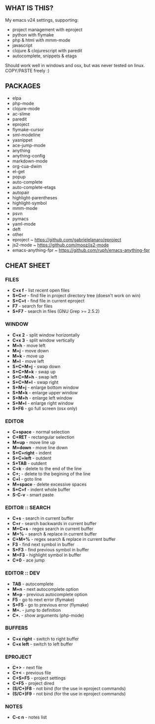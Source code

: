WHAT IS THIS?
-------------
My emacs v24 settings, supporting:

- project management with eproject
- python with flymake
- php & html with mmm-mode
- javascript
- clojure & clojurescript with paredit
- autocomplete, snippets & etags

Should work well in windows and osx, but was never tested on linux. COPY/PASTE freely :)


PACKAGES
--------
- elpa
 - php-mode
 - clojure-mode
 - ac-slime
 - paredit
 - eproject
 - flymake-cursor
 - sml-modeline
 - yasnippet
 - ace-jump-mode
 - anything
 - anything-config
 - markdown-mode
 - org-cua-dwim
- el-get
 - popup
 - auto-complete
 - auto-complete-etags
 - autopair
 - highlight-parentheses
 - highlight-symbol
 - mmm-mode
 - psvn
 - pymacs
 - yaml-mode
 - deft
- other
 - eproject ~ https://github.com/gabrielelanaro/eproject
 - js2-mode ~ https://github.com/mooz/js2-mode
 - emacs-anything-fpr ~ https://github.com/ruph/emacs-anything-fpr


CHEAT SHEET
------------


### FILES ###
* **C+x f** - list recent open files
* **S+C+r** - find file in project directory tree (doesn't work on win)
* **S+C+t** - find file in current eproject
* **F7**    - search for files
* **S+F7**  - search in files (GNU Grep >= 2.5.2)


### WINDOW ###
* **C+x 2** - split window horizontally
* **C+x 3** - split window vertically
* **M+h**   - move left
* **M+j**   - move down
* **M+k**   - move up
* **M+l**   - move left
* **S+C+M+j** - swap down
* **S+C+M+k** - swap up
* **S+C+M+h** - swap left
* **S+C+M+l** - swap right
* **S+M+j**   - enlarge bottom window
* **S+M+k**   - enlarge upper window
* **S+M+h**   - enlarge left window
* **S+M+l**   - enlarge right window
* **S+F6**  - go full screen (osx only)


### EDITOR ###
* **C+space**   - normal selection
* **C+RET**     - rectangular selection
* **M+up**      - move line up
* **M+down**    - move line down
* **S+C+right** - indent
* **S+C+left**  - outdent
* **S+TAB**     - outdent
* **C+k**       - delete to the end of the line
* **C+;**       - delete to the begining of the line
* **C+l**       - goto line
* **M+space**   - delete excessive spaces
* **S+C+f**     - indent whole buffer
* **S-C-v**     - smart paste


### EDITOR :: SEARCH ###
* **C+s**   - search in current buffer
* **C+r**   - search backwards in current buffer
* **M+C+s** - regex search in current buffer
* **M+%**   - search & replace in current buffer
* **C+M+%** - regex search & replace in current buffer
* **F3**    - find next symbol in buffer
* **S+F3**  - find previous symbol in buffer
* **M+F3**  - highlight symbol in buffer
* **C+0**   - ace jump


### EDITOR :: DEV ###
* **TAB**   - autocomplete
* **M+n**   - next autocomplete option
* **M+p**   - previous autocomplete option
* **F5**    - go to next error (flymake)
* **S+F5**  - go to previous error (flymake)
* **M+.**   - jump to definition
* **C+.**   - show arguments (php-mode)


### BUFFERS ###
* **C+x right** - switch to right buffer
* **C+x left**  - switch to left buffer


### EPROJECT ###
* **C+>**       - next file
* **C+<**       - previous file
* **C+S+F5**    - project settings
* **C+F5**      - project dired
* **(S/C+)F8**  - not bind (for the use in eproject commands)
* **(S/C+)F9**  - not bind (for the use in eproject commands)


### NOTES ###
* **C-c n**  - notes list
